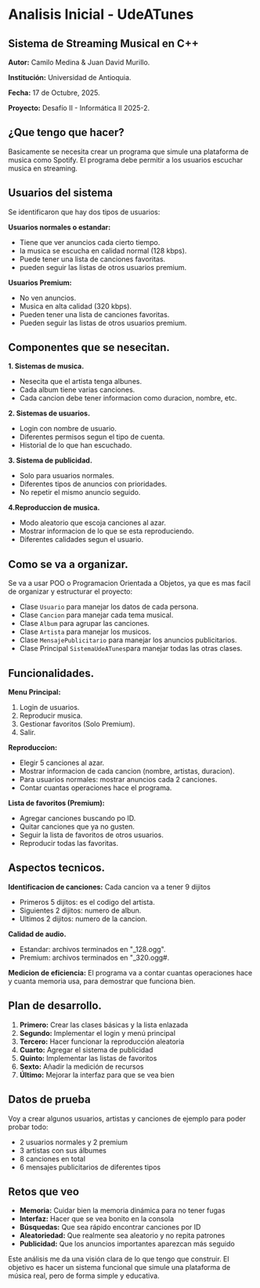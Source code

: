 # Analisis Inicial - UdeATunes
## Sistema de Streaming Musical en C++

**Autor:** Camilo Medina & Juan David Murillo.

**Institución:** Universidad de Antioquia.

**Fecha:** 17 de Octubre, 2025.  

**Proyecto:** Desafío II - Informática II 2025-2.

## ¿Que tengo que hacer?

Basicamente se necesita crear un programa que simule una plataforma de musica como Spotify. El programa debe permitir a los usuarios escuchar musica en streaming.

## Usuarios del sistema

Se identificaron que hay dos tipos de usuarios:

**Usuarios normales o estandar:**
- Tiene que ver anuncios cada cierto tiempo.
- la musica se escucha en calidad normal (128 kbps).
- Puede tener una lista de canciones favoritas.
- pueden seguir las listas de otros usuarios premium.

**Usuarios Premium:**
- No ven anuncios.
- Musica en alta calidad (320 kbps).
- Pueden tener una lista de canciones favoritas.
- Pueden seguir las listas de otros usuarios premium.


## Componentes que se nesecitan.

**1. Sistemas de musica.**
- Nesecita que el artista tenga albunes.
- Cada album tiene varias canciones.
- Cada cancion debe tener informacion como duracion, nombre, etc.

**2. Sistemas de usuarios.**
- Login con nombre de usuario.
- Diferentes permisos segun el tipo de cuenta.
- Historial de lo que han escuchado.

**3. Sistema de publicidad.**
- Solo para usuarios normales.
- Diferentes tipos de anuncios con prioridades.
- No repetir el mismo anuncio seguido.

**4.Reproduccion de musica.**
- Modo aleatorio que escoja canciones al azar.
- Mostrar informacion de lo que se esta reproduciendo.
- Diferentes calidades segun el usuario.


## Como se va a organizar.

Se va a usar POO o Programacion Orientada a Objetos, ya que es mas facil de organizar y estructurar el proyecto:

- Clase `Usuario` para manejar los datos de cada persona.
- Clase `Cancion` para manejar cada tema musical.
- Clase `Album` para agrupar las canciones.
- Clase `Artista` para manejar los musicos.
- Clase `MensajePublicitario` para manejar los anuncios publicitarios.
- Clase Principal `SistemaUdeATunes`para manejar todas las otras clases.


## Funcionalidades.

**Menu Principal:**
1. Login de usuarios.
2. Reproducir musica.
3. Gestionar favoritos (Solo Premium).
4. Salir.

**Reproduccion:**
- Elegir 5 canciones al azar.
- Mostrar informacion de cada cancion (nombre, artistas, duracion).
- Para usuarios normales: mostrar anuncios cada 2 canciones.
- Contar cuantas operaciones hace el programa.

**Lista de favoritos (Premium):**
- Agregar canciones buscando po ID.
- Quitar canciones que ya no gusten.
- Seguir la lista de favoritos de otros usuarios.
- Reproducir todas las favoritas.


## Aspectos tecnicos.

**Identificacion de canciones:**
Cada cancion va a tener 9 dijitos
- Primeros 5 dijitos: es el codigo del artista.
- Siguientes 2 dijitos: numero de albun.
- Ultimos 2 dijitos: numero de la cancion.

**Calidad de audio.**
- Estandar: archivos terminados en "_128.ogg".
- Premium: archivos terminados en "_320.ogg#.

**Medicion de eficiencia:**
El programa va a contar cuantas operaciones hace y cuanta memoria usa, para demostrar que funciona bien.

## Plan de desarrollo.

1. **Primero:** Crear las clases básicas y la lista enlazada
2. **Segundo:** Implementar el login y menú principal
3. **Tercero:** Hacer funcionar la reproducción aleatoria
4. **Cuarto:** Agregar el sistema de publicidad
5. **Quinto:** Implementar las listas de favoritos
6. **Sexto:** Añadir la medición de recursos
7. **Último:** Mejorar la interfaz para que se vea bien

## Datos de prueba

Voy a crear algunos usuarios, artistas y canciones de ejemplo para poder probar todo:
- 2 usuarios normales y 2 premium
- 3 artistas con sus álbumes
- 8 canciones en total
- 6 mensajes publicitarios de diferentes tipos

## Retos que veo

- **Memoria:** Cuidar bien la memoria dinámica para no tener fugas
- **Interfaz:** Hacer que se vea bonito en la consola
- **Búsquedas:** Que sea rápido encontrar canciones por ID
- **Aleatoriedad:** Que realmente sea aleatorio y no repita patrones
- **Publicidad:** Que los anuncios importantes aparezcan más seguido

Este análisis me da una visión clara de lo que tengo que construir. El objetivo es hacer un sistema funcional que simule una plataforma de música real, pero de forma simple y educativa.
